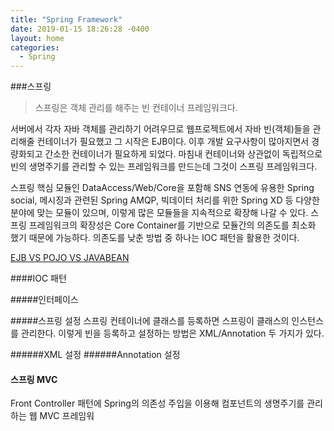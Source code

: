 ```yaml
---
title: "Spring Framework"
date: 2019-01-15 18:26:28 -0400
layout: home
categories:
  - Spring
---
```


###스프링
>스프링은 객체 관리를 해주는 빈 컨테이너 프레임워크다.

서버에서 각자 자바 객체를 관리하기 어려우므로 웹프로젝트에서 자바 빈(객체)들을 관리해줄 컨테이너가 필요했고 그 시작은 EJB이다.
이후 개발 요구사항이 많아지면서 경량화되고 간소한 컨테이너가 필요하게 되었다.
마침내 컨테이너와 상관없이 독립적으로 빈의 생명주기를 관리할 수 있는 프레임워크를 만드는데 그것이 스프링 프레임워크다.

스프링 핵심 모듈인 DataAccess/Web/Core을 포함해 SNS 연동에 유용한 Spring social, 메시징과 관련된 Spring AMQP, 빅데이터 처리를 위한 Spring XD 등
다양한 분야에 맞는 모듈이 있으며, 이렇게 많은 모듈들을 지속적으로 확장해 나갈 수 있다. 
스프링 프레임워크의 확장성은 Core Container를 기반으로 모듈간의 의존도를 최소화 했기 때문에 가능하다. 
의존도를 낮춘 방법 중 하나는 IOC 패턴을 활용한 것이다. 

[EJB VS POJO VS JAVABEAN](https://www.quora.com/What-is-the-difference-between-JavaBean-EJB-and-POJO)

####IOC 패턴

#####인터페이스

#####스프링 설정
스프링 컨테이너에 클래스를 등록하면 스프링이 클래스의 인스턴스를 관리한다. 이렇게 빈을 등록하고 설정하는 방법은 
XML/Annotation 두 가지가 있다. 

######XML 설정
######Annotation 설정

#### 스프링 MVC
Front Controller 패턴에 Spring의 의존성 주입을 이용해 컴포넌트의 생명주기를 관리하는 웹 MVC 프레임워

